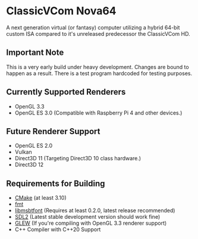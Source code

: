 # ClassicVCom Nova64
A next generation virtual (or fantasy) computer utilizing a hybrid 64-bit custom ISA compared to it's unreleased predecessor the ClassicVCom HD.

## Important Note
This is a very early build under heavy development.  Changes are bound to happen as a result.  There is a test program hardcoded for testing purposes.

## Currently Supported Renderers
- OpenGL 3.3
- OpenGL ES 3.0 (Compatible with Raspberry Pi 4 and other devices.)

## Future Renderer Support
- OpenGL ES 2.0
- Vulkan
- Direct3D 11 (Targeting Direct3D 10 class hardware.)
- Direct3D 12

## Requirements for Building
- [CMake](https://www.cmake.org/download/) (at least 3.10)
- [fmt](https://github.com/fmt)
- [libmsbtfont](https://github.com/Bandock/libmsbtfont) (Requires at least 0.2.0, latest release recommended)
- [SDL2](https://www.libsdl.org/download-2.0.php) (Latest stable development version should work fine)
- [GLEW](http://glew.sourceforge.net) (If you're compiling with OpenGL 3.3 renderer support)
- C++ Compiler with C++20 Support
